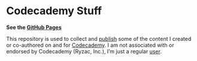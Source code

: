 Codecademy Stuff
================

**See the [GitHub Pages][ghp]**

This repository is used to collect and [publish][ghp] some of the content I created or co-authored on and for [Codecademy](http://www.codecademy.com). I am not associated with or endorsed by Codecademy (Ryzac, Inc.), I’m just a regular [user](http://www.codecademy.com/fanaugen).

[ghp]: http://fanaugen.github.io/codecademy-stuff
